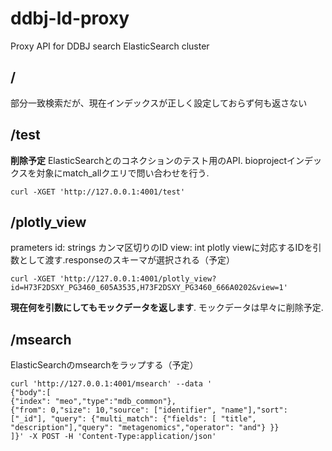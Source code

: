 # ddbj-ld-proxy
Proxy API for DDBJ search ElasticSearch cluster

## /
部分一致検索だが、現在インデックスが正しく設定しておらず何も返さない

## /test

**削除予定**
ElasticSearchとのコネクションのテスト用のAPI. bioprojectインデックスを対象にmatch_allクエリで問い合わせを行う.

```
curl -XGET 'http://127.0.0.1:4001/test'
```

## /plotly_view

prameters
id: strings 
    カンマ区切りのID
view: int
    plotly viewに対応するIDを引数として渡す.responseのスキーマが選択される（予定）

```
curl -XGET 'http://127.0.0.1:4001/plotly_view?id=H73F2DSXY_PG3460_605A3535,H73F2DSXY_PG3460_666A0202&view=1'
```

**現在何を引数にしてもモックデータを返します**. モックデータは早々に削除予定.


## /msearch

ElasticSearchのmsearchをラップする（予定）

```
curl 'http://127.0.0.1:4001/msearch' --data '
{"body":[
{"index": "meo","type":"mdb_common"},
{"from": 0,"size": 10,"source": ["identifier", "name"],"sort": ["_id"], "query": {"multi_match": {"fields": [ "title", "description"],"query": "metagenomics","operator": "and"} }}
]}' -X POST -H 'Content-Type:application/json'  
```




